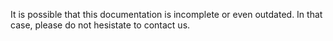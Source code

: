 It is possible that this documentation is incomplete or even outdated. In that case, please do not hesistate to contact us.